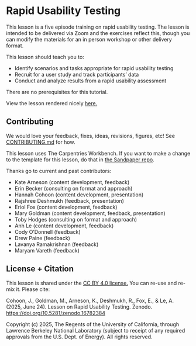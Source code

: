 # Rapid Usability Testing
This lesson is a five episode training on rapid usability testing. The lesson is intended to be delivered via Zoom and the exercises reflect this, though you can modify the materials for an in person workshop or other delivery format. 

This lesson should teach you to:

- Identify scenarios and tasks appropriate for rapid usability testing
- Recruit for a user study and track participants’ data
- Conduct and analyze results from a rapid usability assessment

There are no prerequisites for this tutorial.

View the lesson rendered nicely [here.](https://uxcraftforscientificsoftware.github.io/rapid-usability-tutorial/)

## Contributing
We would love your feedback, fixes, ideas, revisions, figures, etc! See [CONTRIBUTING.md](CONTRIBUTING.md) for how.

This lesson uses The Carpentries Workbench. If you want to make a change to the template for this lesson, do that in [the Sandpaper repo](https://github.com/carpentries/sandpaper?tab=contributing-ov-file).

Thanks go to current and past contributors:

- Kate Arneson (content development, feedback)
- Erin Becker (consulting on format and approach)
- Hannah Cohoon (content development, presentation)
- Rajshree Deshmukh (feedback, presentation)
- Eriol Fox (content development, feedback)
- Mary Goldman (content development, feedback, presentation)
- Toby Hodges (consulting on format and approach)
- Anh Le (content development, feedback)
- Cody O’Donnell (feedback)
- Drew Paine (feedback)
- Lavanya Ramakrishnan (feedback)
- Maryam Vareth (feedback)

## License + Citation
This lesson is shared under the [CC BY 4.0 license.](LICENCE.cff) You can re-use and re-mix it. Please cite:

Cohoon, J., Goldman, M., Arneson, K., Deshmukh, R., Fox, E., & Le, A. (2025, June 24). Lesson on Rapid Usability Testing. Zenodo. https://doi.org/10.5281/zenodo.16782384

Copyright (c) 2025, The Regents of the University of California, through Lawrence Berkeley National Laboratory (subject to receipt of any required approvals from the U.S. Dept. of Energy). All rights reserved.

